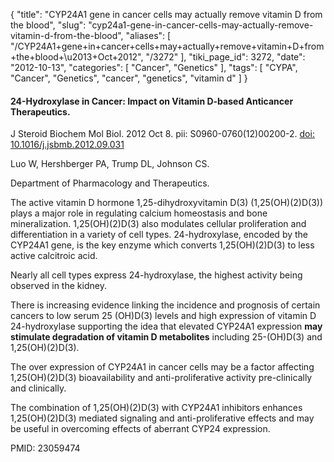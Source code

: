 {
    "title": "CYP24A1 gene in cancer cells may actually remove vitamin D from the blood",
    "slug": "cyp24a1-gene-in-cancer-cells-may-actually-remove-vitamin-d-from-the-blood",
    "aliases": [
        "/CYP24A1+gene+in+cancer+cells+may+actually+remove+vitamin+D+from+the+blood+\u2013+Oct+2012",
        "/3272"
    ],
    "tiki_page_id": 3272,
    "date": "2012-10-13",
    "categories": [
        "Cancer",
        "Genetics"
    ],
    "tags": [
        "CYPA",
        "Cancer",
        "Genetics",
        "cancer",
        "genetics",
        "vitamin d"
    ]
}


#### 24-Hydroxylase in Cancer: Impact on Vitamin D-based Anticancer Therapeutics.

J Steroid Biochem Mol Biol. 2012 Oct 8. pii: S0960-0760(12)00200-2. [doi: 10.1016/j.jsbmb.2012.09.031](https://doi.org/10.1016/j.jsbmb.2012.09.031)

Luo W, Hershberger PA, Trump DL, Johnson CS.

Department of Pharmacology and Therapeutics.

The active vitamin D hormone 1,25-dihydroxyvitamin D(3) (1,25(OH)(2)D(3)) plays a major role in regulating calcium homeostasis and bone mineralization. 1,25(OH)(2)D(3) also modulates cellular proliferation and differentiation in a variety of cell types. 24-hydroxylase, encoded by the CYP24A1 gene, is the key enzyme which converts 1,25(OH)(2)D(3) to less active calcitroic acid. 

Nearly all cell types express 24-hydroxylase, the highest activity being observed in the kidney. 

There is increasing evidence linking the incidence and prognosis of certain cancers to low serum 25 (OH)D(3) levels and high expression of vitamin D 24-hydroxylase supporting the idea that elevated CYP24A1 expression  **may stimulate degradation of vitamin D metabolites**  including 25-(OH)D(3) and 1,25(OH)(2)D(3). 

The over expression of CYP24A1 in cancer cells may be a factor affecting 1,25(OH)(2)D(3) bioavailability and anti-proliferative activity pre-clinically and clinically. 

The combination of 1,25(OH)(2)D(3) with CYP24A1 inhibitors enhances 1,25(OH)(2)D(3) mediated signaling and anti-proliferative effects and may be useful in overcoming effects of aberrant CYP24 expression.

PMID: 23059474